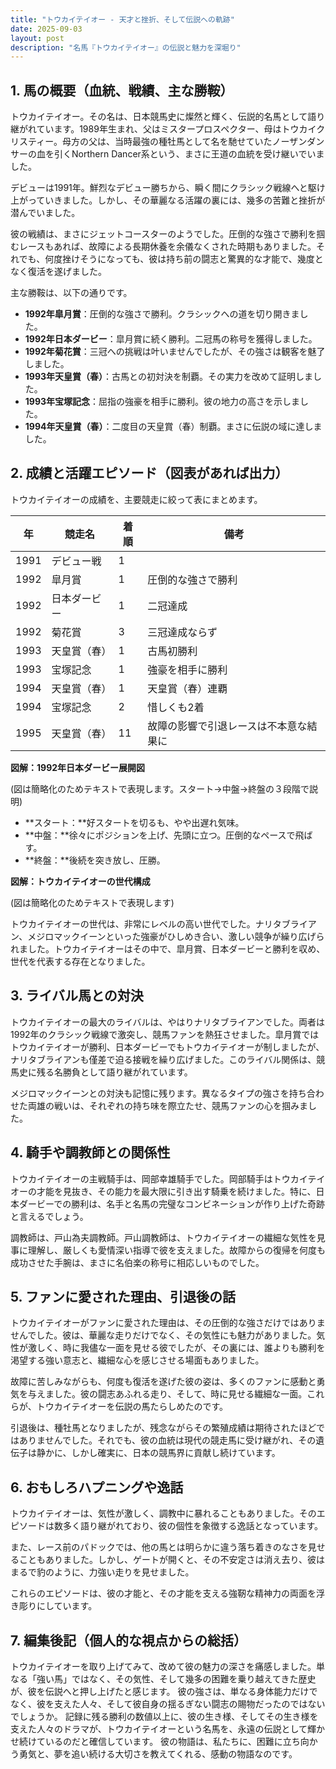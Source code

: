 ```yaml
---
title: "トウカイテイオー - 天才と挫折、そして伝説への軌跡"
date: 2025-09-03
layout: post
description: "名馬『トウカイテイオー』の伝説と魅力を深堀り"
---
```


## 1. 馬の概要（血統、戦績、主な勝鞍）

トウカイテイオー。その名は、日本競馬史に燦然と輝く、伝説的名馬として語り継がれています。1989年生まれ、父はミスタープロスペクター、母はトウカイクリスティー。母方の父は、当時最強の種牡馬として名を馳せていたノーザンダンサーの血を引くNorthern Dancer系という、まさに王道の血統を受け継いでいました。

デビューは1991年。鮮烈なデビュー勝ちから、瞬く間にクラシック戦線へと駆け上がっていきました。しかし、その華麗なる活躍の裏には、幾多の苦難と挫折が潜んでいました。  

彼の戦績は、まさにジェットコースターのようでした。圧倒的な強さで勝利を掴むレースもあれば、故障による長期休養を余儀なくされた時期もありました。それでも、何度挫けそうになっても、彼は持ち前の闘志と驚異的な才能で、幾度となく復活を遂げました。

主な勝鞍は、以下の通りです。

* **1992年皐月賞**：圧倒的な強さで勝利。クラシックへの道を切り開きました。
* **1992年日本ダービー**：皐月賞に続く勝利。二冠馬の称号を獲得しました。
* **1992年菊花賞**：三冠への挑戦は叶いませんでしたが、その強さは観客を魅了しました。
* **1993年天皇賞（春）**：古馬との初対決を制覇。その実力を改めて証明しました。
* **1993年宝塚記念**：屈指の強豪を相手に勝利。彼の地力の高さを示しました。
* **1994年天皇賞（春）**：二度目の天皇賞（春）制覇。まさに伝説の域に達しました。


## 2. 成績と活躍エピソード（図表があれば出力）

トウカイテイオーの成績を、主要競走に絞って表にまとめます。

| 年 | 競走名       | 着順 | 備考                                   |
|----|--------------|-------|----------------------------------------|
| 1991 | デビュー戦     | 1     |                                        |
| 1992 | 皐月賞       | 1     | 圧倒的な強さで勝利                     |
| 1992 | 日本ダービー   | 1     | 二冠達成                               |
| 1992 | 菊花賞       | 3     | 三冠達成ならず                         |
| 1993 | 天皇賞（春）   | 1     | 古馬初勝利                             |
| 1993 | 宝塚記念     | 1     | 強豪を相手に勝利                       |
| 1994 | 天皇賞（春）   | 1     | 天皇賞（春）連覇                       |
| 1994 | 宝塚記念     | 2     | 惜しくも2着                           |
| 1995 | 天皇賞（春）   | 11    | 故障の影響で引退レースは不本意な結果に |


**図解：1992年日本ダービー展開図**

(図は簡略化のためテキストで表現します。スタート→中盤→終盤の３段階で説明)

* **スタート：**好スタートを切るも、やや出遅れ気味。
* **中盤：**徐々にポジションを上げ、先頭に立つ。圧倒的なペースで飛ばす。
* **終盤：**後続を突き放し、圧勝。


**図解：トウカイテイオーの世代構成**

(図は簡略化のためテキストで表現します)

トウカイテイオーの世代は、非常にレベルの高い世代でした。ナリタブライアン、メジロマックイーンといった強豪がひしめき合い、激しい競争が繰り広げられました。トウカイテイオーはその中で、皐月賞、日本ダービーと勝利を収め、世代を代表する存在となりました。


## 3. ライバル馬との対決

トウカイテイオーの最大のライバルは、やはりナリタブライアンでした。両者は1992年のクラシック戦線で激突し、競馬ファンを熱狂させました。皐月賞ではトウカイテイオーが勝利、日本ダービーでもトウカイテイオーが制しましたが、ナリタブライアンも僅差で迫る接戦を繰り広げました。このライバル関係は、競馬史に残る名勝負として語り継がれています。


メジロマックイーンとの対決も記憶に残ります。異なるタイプの強さを持ち合わせた両雄の戦いは、それぞれの持ち味を際立たせ、競馬ファンの心を掴みました。


## 4. 騎手や調教師との関係性

トウカイテイオーの主戦騎手は、岡部幸雄騎手でした。岡部騎手はトウカイテイオーの才能を見抜き、その能力を最大限に引き出す騎乗を続けました。特に、日本ダービーでの勝利は、名手と名馬の完璧なコンビネーションが作り上げた奇跡と言えるでしょう。


調教師は、戸山為夫調教師。戸山調教師は、トウカイテイオーの繊細な気性を見事に理解し、厳しくも愛情深い指導で彼を支えました。故障からの復帰を何度も成功させた手腕は、まさに名伯楽の称号に相応しいものでした。


## 5. ファンに愛された理由、引退後の話

トウカイテイオーがファンに愛された理由は、その圧倒的な強さだけではありませんでした。彼は、華麗な走りだけでなく、その気性にも魅力がありました。気性が激しく、時に我儘な一面を見せる彼でしたが、その裏には、誰よりも勝利を渇望する強い意志と、繊細な心を感じさせる場面もありました。


故障に苦しみながらも、何度も復活を遂げた彼の姿は、多くのファンに感動と勇気を与えました。彼の闘志あふれる走り、そして、時に見せる繊細な一面。これらが、トウカイテイオーを伝説の馬たらしめたのです。


引退後は、種牡馬となりましたが、残念ながらその繁殖成績は期待されたほどではありませんでした。それでも、彼の血統は現代の競走馬に受け継がれ、その遺伝子は静かに、しかし確実に、日本の競馬界に貢献し続けています。


## 6. おもしろハプニングや逸話

トウカイテイオーは、気性が激しく、調教中に暴れることもありました。そのエピソードは数多く語り継がれており、彼の個性を象徴する逸話となっています。


また、レース前のパドックでは、他の馬とは明らかに違う落ち着きのなさを見せることもありました。しかし、ゲートが開くと、その不安定さは消え去り、彼はまるで豹のように、力強い走りを見せました。


これらのエピソードは、彼の才能と、その才能を支える強靭な精神力の両面を浮き彫りにしています。


## 7. 編集後記（個人的な視点からの総括）

トウカイテイオーを取り上げてみて、改めて彼の魅力の深さを痛感しました。単なる「強い馬」ではなく、その気性、そして幾多の困難を乗り越えてきた歴史が、彼を伝説へと押し上げたと感じます。  彼の強さは、単なる身体能力だけでなく、彼を支えた人々、そして彼自身の揺るぎない闘志の賜物だったのではないでしょうか。  記録に残る勝利の数値以上に、彼の生き様、そしてその生き様を支えた人々のドラマが、トウカイテイオーという名馬を、永遠の伝説として輝かせ続けているのだと確信しています。  彼の物語は、私たちに、困難に立ち向かう勇気と、夢を追い続ける大切さを教えてくれる、感動の物語なのです。
